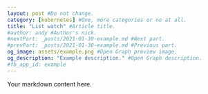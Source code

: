```yaml
---
layout: post #Do not change.
category: [kubernetes] #One, more categories or no at all.
title: "List watch" #Article title.
#author: andy #Author's nick.
#nextPart: _posts/2021-01-30-example.md #Next part.
#prevPart: _posts/2021-01-30-example.md #Previous part.
og_image: assets/example.png #Open Graph preview image.
og_description: "Example description." #Open Graph description.
#fb_app_id: example
---
```

Your markdown content here.
